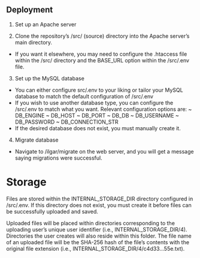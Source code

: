 ## Deployment
1. Set up an Apache server
   
2. Clone the repository’s /src/ (source) directory into the Apache server’s main directory.
- If you want it elsewhere, you may need to configure the .htaccess file within the /src/ directory and the BASE_URL option within the /src/.env file.

3. Set up the MySQL database
- You can either configure src/.env to your liking or tailor your MySQL database to match the default configuration of /src/.env
- If you wish to use another database type, you can configure the /src/.env to match what you want. Relevant configuration options are:
  ~  DB_ENGINE
  ~  DB_HOST
  ~  DB_PORT
  ~  DB_DB
  ~  DB_USERNAME
  ~  DB_PASSWORD
  ~  DB_CONNECTION_STR
- If the desired database does not exist, you must manually create it.

4. Migrate database
- Navigate to /ilgar/migrate on the web server, and you will get a message saying migrations were successful.

# Storage
Files are stored within the INTERNAL_STORAGE_DIR directory configured in /src/.env. If this directory does not exist, you must create it before files can be successfully uploaded and saved.

Uploaded files will be placed within directories corresponding to the uploading user’s unique user identifier (i.e., INTERNAL_STORAGE_DIR/4). Directories the user creates will also reside within this folder. The file name of an uploaded file will be the SHA-256 hash of the file’s contents with the original file extension (i.e., INTERNAL_STORAGE_DIR/4/c4d33…55e.txt).
